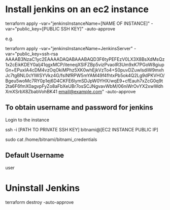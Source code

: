 # Install jenkins on an ec2 instance
terraform apply -var="jenkinsInstanceName=[NAME OF INSTANCE]" -var="public_key=[PUBLIC SSH KEY]"  -auto-approve

e.g.

terraform apply -var="jenkinsInstanceName=JenkinsServer" -var="public_key=ssh-rsa AAAAB3NzaC1yc2EAAAADAQABAAABAQD3F6tyPEFEzV0LX3X8BsXdMsQz1x2cEikKDEY0aIj41qgxMCP/iteneqXSIFZBp5vizPvaoIR3Um9xK7PGoW8giupGn+EPuxIA4cDM4vzOqOkiMPhz5XK0whEjkVzTo4+S0puvDZuwIsdiW9mxhJc7tgBNL0cYlWSYVkz4G/fslNfRPW5mYAM49f4fhtxPb5ok4Q2Lg9dPKVHO/Bgeu5woMc7RY0p1ej6D4CKFE6lymSDJpW0YHX/wqE9+cfEauh7xZcG0q9t2ta6F6fmX0agvpFyZo8aFbXeUBr7osSCJNgvavWbM/06niWrOvYX2xwWdhXmXSrbX8ZbabVohBK41 email@example.com"  -auto-approve

## To obtain username and password for jenkins
Login to the instance

ssh -i [PATH TO PRIVATE SSH KEY] bitnami@[EC2 INSTANCE PUBLIC IP]

sudo cat /home/bitnami/bitnami_credentials

## Default Username
user

# Uninstall Jenkins
terraform destroy -auto-approve
